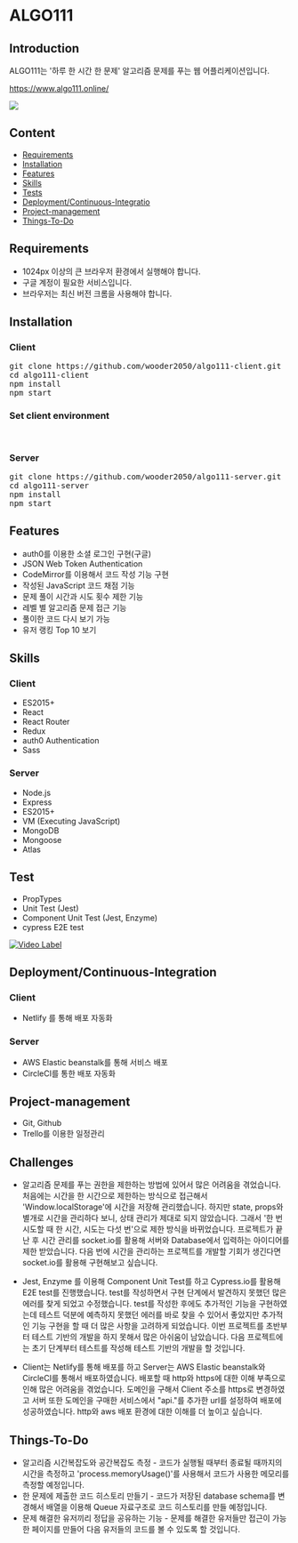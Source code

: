 # ALGO111

## Introduction

ALGO111는 '하루 한 시간 한 문제' 알고리즘 문제를 푸는 웹 어플리케이션입니다.

<https://www.algo111.online/>

![](https://algo111.s3.ap-northeast-2.amazonaws.com/readme.gif)

## Content

- [Requirements](#requirements)
- [Installation](#installation)
- [Features](#features)
- [Skills](#skills)
- [Tests](#tests)
- [Deployment/Continuous-Integratio](#deploymentcontinuous-integration)
- [Project-management](#project-management)
- [Things-To-Do](#things-To-Do)

## Requirements

- 1024px 이상의 큰 브라우저 환경에서 실행해야 합니다.
- 구글 계정이 필요한 서비스입니다.
- 브라우저는 최신 버전 크롬을 사용해야 합니다.

## Installation

### Client

<pre>
git clone https://github.com/wooder2050/algo111-client.git
cd algo111-client
npm install
npm start
</pre>

### Set client environment

<pre>

</pre>

### Server

<pre>
git clone https://github.com/wooder2050/algo111-server.git
cd algo111-server
npm install
npm start
</pre>

## Features

- auth0를 이용한 소셜 로그인 구현(구글)
- JSON Web Token Authentication
- CodeMirror를 이용해서 코드 작성 기능 구현
- 작성된 JavaScript 코드 채점 기능
- 문제 풀이 시간과 시도 횟수 제한 기능
- 레벨 별 알고리즘 문제 접근 기능
- 풀이한 코드 다시 보기 가능
- 유저 랭킹 Top 10 보기

## Skills

### Client

- ES2015+
- React
- React Router
- Redux
- auth0 Authentication
- Sass

### Server

- Node.js
- Express
- ES2015+
- VM (Executing JavaScript)
- MongoDB
- Mongoose
- Atlas

## Test

- PropTypes
- Unit Test (Jest)
- Component Unit Test (Jest, Enzyme)
- cypress E2E test

[![Video Label](http://img.youtube.com/vi/tAtuviDDGuc/0.jpg)](https://www.youtube.com/watch?v=tAtuviDDGuc)

## Deployment/Continuous-Integration

### Client

- Netlify 를 통해 배포 자동화

### Server

- AWS Elastic beanstalk를 통해 서비스 배포
- CircleCI를 통한 배포 자동화

## Project-management

- Git, Github
- Trello를 이용한 일정관리

## Challenges

- 알고리즘 문제를 푸는 권한을 제한하는 방법에 있어서 많은 어려움을 겪었습니다. 처음에는 시간을 한 시간으로 제한하는 방식으로 접근해서 'Window.localStorage'에 시간을 저장해 관리했습니다. 하지만 state, props와 별개로 시간을 관리하다 보니, 상태 관리가 제대로 되지 않았습니다. 그래서 '한 번 시도할 때 한 시간, 시도는 다섯 번'으로 제한 방식을 바뀌었습니다. 프로젝트가 끝난 후 시간 관리를 socket.io를 활용해 서버와 Database에서 입력하는 아이디어를 제한 받았습니다. 다음 번에 시간을 관리하는 프로젝트를 개발할 기회가 생긴다면 socket.io를 활용해 구현해보고 싶습니다.

- Jest, Enzyme 를 이용해 Component Unit Test를 하고 Cypress.io를 활용해 E2E test를 진행했습니다. test를 작성하면서 구현 단계에서 발견하지 못했던 많은 에러를 찾게 되었고 수정했습니다. test를 작성한 후에도 추가적인 기능을 구현하였는데 테스트 덕분에 예측하지 못했던 에러를 바로 찾을 수 있어서 좋았지만 추가적인 기능 구현을 할 때 더 많은 사항을 고려하게 되었습니다. 이번 프로젝트를 초반부터 테스트 기반의 개발을 하지 못해서 많은 아쉬움이 남았습니다. 다음 프로젝트에는 초기 단계부터 테스트를 작성해 테스트 기반의 개발을 할 것입니다.

- Client는 Netlify를 통해 배포를 하고 Server는 AWS Elastic beanstalk와 CircleCI를 통해서 배포하였습니다. 배포할 때 http와 https에 대한 이해 부족으로 인해 많은 어려움을 겪었습니다. 도메인을 구해서 Client 주소를 https로 변경하였고 서버 또한 도메인을 구매한 서비스에서 "api."를 추가한 url를 설정하여 배포에 성공하였습니다. http와 aws 배포 환경에 대한 이해를 더 높이고 싶습니다.

## Things-To-Do

- 알고리즘 시간복잡도와 공간복잡도 측정 - 코드가 실행될 때부터 종료될 때까지의 시간을 측정하고 'process.memoryUsage()'를 사용해서 코드가 사용한 메모리를 측정할 예정입니다.
- 한 문제에 제출한 코드 히스토리 만들기 - 코드가 저장된 database schema를 변경해서 배열을 이용해 Queue 자료구조로 코드 히스토리를 만들 예정입니다.
- 문제 해결한 유저끼리 정답을 공유하는 기능 - 문제를 해결한 유저들만 접근이 가능한 페이지를 만들어 다음 유저들의 코드를 볼 수 있도록 할 것입니다.
